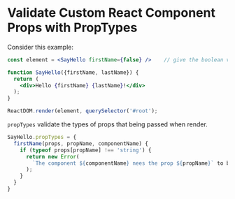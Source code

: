# Validate Custom React Component Props with PropTypes

Consider this example:
```jsx
const element = <SayHello firstName={false} />    // give the boolean value to firstName

function SayHello({firstName, lastName}) {
  return (
    <div>Hello {firstName} {lastName}!</div>
  );
}

ReactDOM.render(element, querySelector('#root');
```

`propTypes` validate the types of props that being passed when render.

```jsx
SayHello.propTypes = {
  firstName(props, propName, componentName) {
    if (typeof props[propName] !== 'string') {
      return new Error(
        `The component ${componentName} nees the prop ${propName}` to be a string, but passed a ${typeof props[propName]})
      );
    }
  }
}
```
